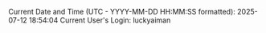 Current Date and Time (UTC - YYYY-MM-DD HH:MM:SS formatted): 2025-07-12 18:54:04
Current User's Login: luckyaiman
